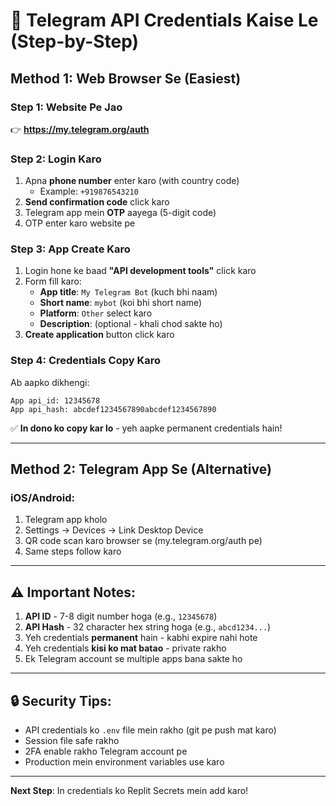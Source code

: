 # 🔑 Telegram API Credentials Kaise Le (Step-by-Step)

## Method 1: Web Browser Se (Easiest)

### Step 1: Website Pe Jao
👉 **https://my.telegram.org/auth**

### Step 2: Login Karo
1. Apna **phone number** enter karo (with country code)
   - Example: `+919876543210`
2. **Send confirmation code** click karo
3. Telegram app mein **OTP** aayega (5-digit code)
4. OTP enter karo website pe

### Step 3: App Create Karo
1. Login hone ke baad **"API development tools"** click karo
2. Form fill karo:
   - **App title**: `My Telegram Bot` (kuch bhi naam)
   - **Short name**: `mybot` (koi bhi short name)
   - **Platform**: `Other` select karo
   - **Description**: (optional - khali chod sakte ho)
3. **Create application** button click karo

### Step 4: Credentials Copy Karo
Ab aapko dikhengi:
```
App api_id: 12345678
App api_hash: abcdef1234567890abcdef1234567890
```

✅ **In dono ko copy kar lo** - yeh aapke permanent credentials hain!

---

## Method 2: Telegram App Se (Alternative)

### iOS/Android:
1. Telegram app kholo
2. Settings → Devices → Link Desktop Device
3. QR code scan karo browser se (my.telegram.org/auth pe)
4. Same steps follow karo

---

## ⚠️ Important Notes:

1. **API ID** - 7-8 digit number hoga (e.g., `12345678`)
2. **API Hash** - 32 character hex string hoga (e.g., `abcd1234...`)
3. Yeh credentials **permanent** hain - kabhi expire nahi hote
4. Yeh credentials **kisi ko mat batao** - private rakho
5. Ek Telegram account se multiple apps bana sakte ho

---

## 🔒 Security Tips:

- API credentials ko `.env` file mein rakho (git pe push mat karo)
- Session file safe rakho
- 2FA enable rakho Telegram account pe
- Production mein environment variables use karo

---

**Next Step**: In credentials ko Replit Secrets mein add karo!
